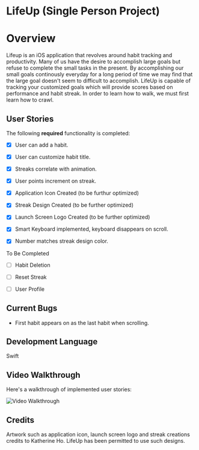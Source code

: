 # LifeUp (Single Person Project)

# Overview
Lifeup is an iOS application that revolves around habit tracking and productivity. Many of us have the desire to accomplish large goals but refuse to complete 
the small tasks in the present. By accomplishing our small goals continously everyday for a long period of time we may find that the large goal doesn't seem
to difficult to accomplish. LifeUp is capable of tracking your customized goals which will provide scores based on performance and habit streak. In order to 
learn how to walk, we must first learn how to crawl. 



## User Stories

The following **required** functionality is completed:

- [x] User can add a habit.
- [x] User can customize habit title.
- [x] Streaks correlate with animation.
- [x] User points increment on streak.
- [x] Application Icon Created (to be furthur optimized)
- [x] Streak Design Created (to be further optimized)
- [x] Launch Screen Logo Created (to be further optimized)
- [x] Smart Keyboard implemented, keyboard disappears on scroll.
- [x] Number matches streak design color.


To Be Completed

- [ ] Habit Deletion
- [ ] Reset Streak
- [ ] User Profile


## Current Bugs
- First habit appears on as the last habit when scrolling.

## Development Language
Swift

## Video Walkthrough

Here's a walkthrough of implemented user stories:

<img src='http://g.recordit.co/2gz3BC9vaQ.gif' title='Video Walkthrough' width='' alt='Video Walkthrough' />

## Credits 
Artwork such as application icon, launch screen logo and streak creations credits to Katherine Ho. LifeUp has been permitted to use such designs.










